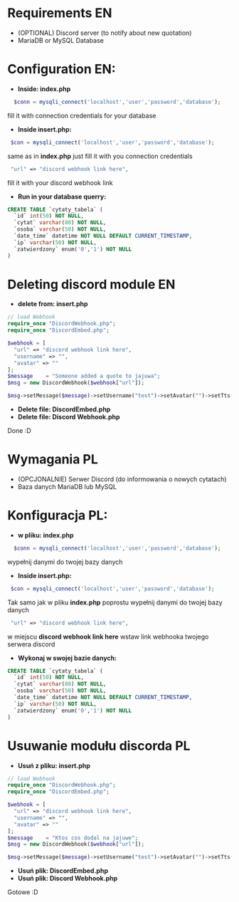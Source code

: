 

# Requirements EN

  - (OPTIONAL) Discord server (to notify about new quotation)
  - MariaDB or MySQL Database


# Configuration EN:

  - <b>Inside: index.php</b>
  ```php
    $conn = mysqli_connect('localhost','user','password','database');
  ````
  fill it with connection credentials for your database

  - <b>Inside insert.php:</b>
  ```php
   $con = mysqli_connect('localhost','user','password','database');
  ````
  same as in <b>index.php</b> just fill it with you connection credentials

  ```php
   "url" => "discord webhook link here",
  ````
  fill it with your discord webhook link

  - <b>Run in your database querry:</b>

  ```sql
  CREATE TABLE `cytaty_tabela` (
    `id` int(50) NOT NULL,
    `cytat` varchar(80) NOT NULL,
    `osoba` varchar(50) NOT NULL,
    `date_time` datetime NOT NULL DEFAULT CURRENT_TIMESTAMP,
    `ip` varchar(50) NOT NULL,
    `zatwierdzony` enum('0','1') NOT NULL
  )
  ````

# Deleting discord module EN

  - <b>delete from: insert.php</b>

  ```php
  // load Webhook
  require_once "DiscordWebhook.php";
  require_once "DiscordEmbed.php";

  $webhook = [
    "url" => "discord webhook link here",
    "username" => "",
    "avatar" => ""
  ];
  $message    = "Someone added a quote to jajuwa";
  $msg = new DiscordWebhook($webhook["url"]);

  $msg->setMessage($message)->setUsername("test")->setAvatar("")->setTts("")->send();
  ````
  - <b>Delete file: DiscordEmbed.php</b>
  - <b>Delete file: Discord Webhook.php</b>

Done :D

# Wymagania PL

  - (OPCJONALNIE) Serwer Discord (do informowania o nowych cytatach)
  - Baza danych MariaDB lub MySQL


# Konfiguracja PL:

  - <b>w pliku: index.php</b>
  ```php
    $conn = mysqli_connect('localhost','user','password','database');
  ````
  wypełnij danymi do twojej bazy danych

  - <b>Inside insert.php:</b>
  ```php
   $con = mysqli_connect('localhost','user','password','database');
  ````
  Tak samo jak w pliku <b>index.php</b> poprostu wypełnij danymi do twojej bazy danych

  ```php
   "url" => "discord webhook link here",
  ````
  w miejscu <b>discord webhook link here</b> wstaw link webhooka twojego serwera discord

  - <b>Wykonaj w swojej bazie danych:</b>

  ```sql
  CREATE TABLE `cytaty_tabela` (
    `id` int(50) NOT NULL,
    `cytat` varchar(80) NOT NULL,
    `osoba` varchar(50) NOT NULL,
    `date_time` datetime NOT NULL DEFAULT CURRENT_TIMESTAMP,
    `ip` varchar(50) NOT NULL,
    `zatwierdzony` enum('0','1') NOT NULL
  )
  ````





# Usuwanie modułu discorda PL

  - <b>Usuń z pliku: insert.php</b>

  ```php
  // load Webhook
  require_once "DiscordWebhook.php";
  require_once "DiscordEmbed.php";

  $webhook = [
    "url" => "discord webhook link here",
    "username" => "",
    "avatar" => ""
  ];
  $message    = "Ktos cos dodal na jajuwe";
  $msg = new DiscordWebhook($webhook["url"]);

  $msg->setMessage($message)->setUsername("test")->setAvatar("")->setTts("")->send();
  ````
  - <b>Usuń plik: DiscordEmbed.php</b>
  - <b>Usuń plik: Discord Webhook.php</b>

Gotowe :D
